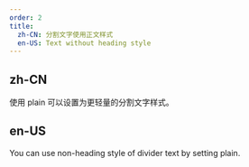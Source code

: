 ```yaml
---
order: 2
title:
  zh-CN: 分割文字使用正文样式
  en-US: Text without heading style
---
```


## zh-CN
使用 plain 可以设置为更轻量的分割文字样式。


## en-US
You can use non-heading style of divider text by setting plain.
